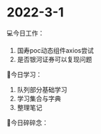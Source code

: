 # 2022-3-1

💻今日工作：

1. 国寿poc动态组件axios尝试
2. 是否银河证券可以复现问题

💪今日学习：

1. 队列部分基础学习
2. 学习集合与字典
3. 整理笔记

💃今日碎碎念：

